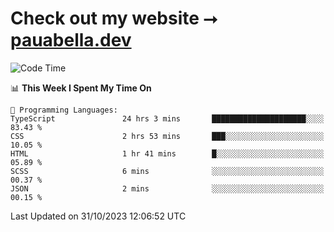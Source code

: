 # Check out my website ⭢ [pauabella.dev](https://pauabella.dev)

<!--START_SECTION:waka-->
![Code Time](http://img.shields.io/badge/Code%20Time-2%2C622%20hrs%2054%20mins-blue)

📊 **This Week I Spent My Time On** 

```text
💬 Programming Languages: 
TypeScript               24 hrs 3 mins       █████████████████████░░░░   83.43 % 
CSS                      2 hrs 53 mins       ███░░░░░░░░░░░░░░░░░░░░░░   10.05 % 
HTML                     1 hr 41 mins        █░░░░░░░░░░░░░░░░░░░░░░░░   05.89 % 
SCSS                     6 mins              ░░░░░░░░░░░░░░░░░░░░░░░░░   00.37 % 
JSON                     2 mins              ░░░░░░░░░░░░░░░░░░░░░░░░░   00.15 % 
```


 Last Updated on 31/10/2023 12:06:52 UTC
<!--END_SECTION:waka-->
